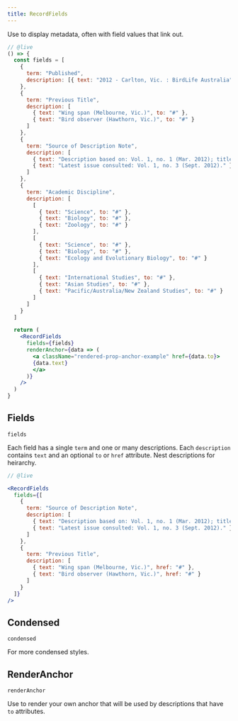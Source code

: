 ```yaml
---
title: RecordFields
---
```


Use to display metadata, often with field values that link out.

```jsx
// @live
() => {
  const fields = [
    {
      term: "Published",
      description: [{ text: "2012 - Carlton, Vic. : BirdLife Australia" }]
    },
    {
      term: "Previous Title",
      description: [
        { text: "Wing span (Melbourne, Vic.)", to: "#" },
        { text: "Bird observer (Hawthorn, Vic.)", to: "#" }
      ]
    },
    {
      term: "Source of Description Note",
      description: [
        { text: "Description based on: Vol. 1, no. 1 (Mar. 2012); title from cover." },
        { text: "Latest issue consulted: Vol. 1, no. 3 (Sept. 2012)." }
      ]
    },
    {
      term: "Academic Discipline",
      description: [
        [
          { text: "Science", to: "#" },
          { text: "Biology", to: "#" },
          { text: "Zoology", to: "#" }
        ],
        [
          { text: "Science", to: "#" },
          { text: "Biology", to: "#" },
          { text: "Ecology and Evolutionary Biology", to: "#" }
        ],
        [
          { text: "International Studies", to: "#" },
          { text: "Asian Studies", to: "#" },
          { text: "Pacific/Australia/New Zealand Studies", to: "#" }
        ]
      ]
    }
  ]

  return (
    <RecordFields
      fields={fields}
      renderAnchor={data => (
        <a className="rendered-prop-anchor-example" href={data.to}>
        {data.text}
        </a>
      )}
    />
  )
}
```

## Fields

`fields`

Each field has a single `term` and one or many descriptions. Each `description` contains `text` and an optional `to` or `href` attribute. Nest descriptions for heirarchy.

```jsx
// @live

<RecordFields
  fields={[
    {
      term: "Source of Description Note",
      description: [
        { text: "Description based on: Vol. 1, no. 1 (Mar. 2012); title from cover." },
        { text: "Latest issue consulted: Vol. 1, no. 3 (Sept. 2012)." }
      ]
    },
    {
      term: "Previous Title",
      description: [
        { text: "Wing span (Melbourne, Vic.)", href: "#" },
        { text: "Bird observer (Hawthorn, Vic.)", href: "#" }
      ]
    }
  ]}
/>
```

## Condensed

`condensed`

For more condensed styles.

## RenderAnchor

`renderAnchor`

Use to render your own anchor that will be used by descriptions that have `to` attributes.
